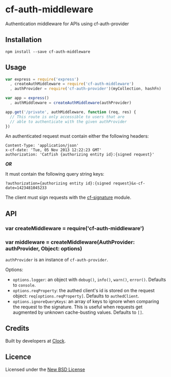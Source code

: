 # cf-auth-middleware

Authentication middleware for APIs using cf-auth-provider

## Installation

    npm install --save cf-auth-middleware

## Usage

```js
var express = require('express')
  , createAuthMiddleware = require('cf-auth-middleware')
  , authProvider = require('cf-auth-provider')(myCollection, hashFn)

var app = express()
  , authMiddleware = createAuthMiddleware(authProvider)

app.get('/private', authMiddleware, function (req, res) {
  // This route is only accessible to users that are
  // able to authenticate with the given authProvider
})
```

An authenticated request must contain either the following headers:

```
Content-Type: 'application/json'
x-cf-date: 'Tue, 05 Nov 2013 12:22:23 GMT'
authorization: 'Catfish {authorizing entity id}:{signed request}'
```

***OR***

It must contain the following query string keys:

```
?authorization={authorizing entity id}:{signed request}&x-cf-date=1423481045233
```

The client must sign requests with the [cf-signature](https://github.com/clocklimited/cf-signature) module.

## API

### var createMiddleware = require('cf-auth-middleware')

### var middleware = createMiddleware(AuthProvider: authProvider, Object: options)

`authProvider` is an instance of `cf-auth-provider`.

Options:

- `options.logger`: an object with `debug()`, `info()`, `warn()`, `error()`. Defaults to `console`.
- `options.reqProperty`: the authed client's id is stored on the request object: `req[options.reqProperty]`. Defaults to `authedClient`.
- `options.ignoreQueryKeys`: an array of keys to ignore when comparing the request to the signature.
This is useful when requests get augmented by unknown cache-busting values. Defaults to `[]`.

## Credits
Built by developers at [Clock](http://clock.co.uk).

## Licence
Licensed under the [New BSD License](http://opensource.org/licenses/bsd-license.php)
